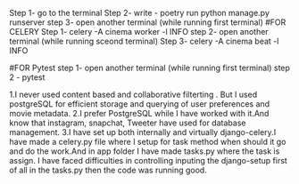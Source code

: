 Step 1- go to the terminal
Step 2- write - poetry run python manage.py runserver
step 3- open another terminal (while running first terminal)
#FOR CELERY
Step 1- celery -A cinema worker -l INFO
step 2- open another terminal (while running sceond terminal)
Step 3- celery -A cinema beat -l INFO

#FOR Pytest
step 1- open another terminal (while running first terminal)
step 2 - pytest

1.I never used content based and collaborative filterting . But I used postgreSQL for efficient storage and querying of user preferences and movie metadata.
2.I prefer PostgreSQL while I have worked with it.And know that instagram, snapchat, Tweeter have used for database management.
3.I have set up both internally and virtually django-celery.I have made a celery.py file where I setup for task method when should it go and do the work.And in app folder I have made tasks.py where the task is assign. I have faced difficulties in controlling inputing the
django-setup first of all in the tasks.py then the code was running good.
